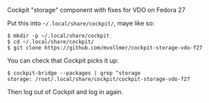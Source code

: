 Cockpit "storage" component with fixes for VDO on Fedora 27

Put this into `~/.local/share/cockpit/`, maye like so:

```
$ mkdir -p ~/.local/share/cockpit
$ cd ~/.local/share/cockpit/
$ git clone https://github.com/mvollmer/cockpit-storage-vdo-f27
```

You can check that Cockpit picks it up:

```
$ cockpit-bridge --packages | grep ^storage
storage: /root/.local/share/cockpit/cockpit-storage-vdo-f27
```

Then log out of Cockpit and log in again.
